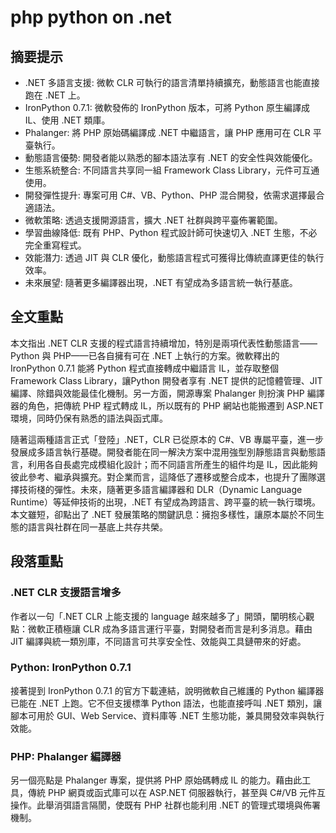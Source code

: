 # php python on .net

## 摘要提示
- .NET 多語言支援: 微軟 CLR 可執行的語言清單持續擴充，動態語言也能直接跑在 .NET 上。  
- IronPython 0.7.1: 微軟發佈的 IronPython 版本，可將 Python 原生編譯成 IL、使用 .NET 類庫。  
- Phalanger: 將 PHP 原始碼編譯成 .NET 中繼語言，讓 PHP 應用可在 CLR 平臺執行。  
- 動態語言優勢: 開發者能以熟悉的腳本語法享有 .NET 的安全性與效能優化。  
- 生態系統整合: 不同語言共享同一組 Framework Class Library，元件可互通使用。  
- 開發彈性提升: 專案可用 C#、VB、Python、PHP 混合開發，依需求選擇最合適語法。  
- 微軟策略: 透過支援開源語言，擴大 .NET 社群與跨平臺佈署範圍。  
- 學習曲線降低: 既有 PHP、Python 程式設計師可快速切入 .NET 生態，不必完全重寫程式。  
- 效能潛力: 透過 JIT 與 CLR 優化，動態語言程式可獲得比傳統直譯更佳的執行效率。  
- 未來展望: 隨著更多編譯器出現，.NET 有望成為多語言統一執行基底。  

## 全文重點
本文指出 .NET CLR 支援的程式語言持續增加，特別是兩項代表性動態語言——Python 與 PHP——已各自擁有可在 .NET 上執行的方案。微軟釋出的 IronPython 0.7.1 能將 Python 程式直接轉成中繼語言 IL，並存取整個 Framework Class Library，讓Python 開發者享有 .NET 提供的記憶體管理、JIT 編譯、除錯與效能最佳化機制。另一方面，開源專案 Phalanger 則扮演 PHP 編譯器的角色，把傳統 PHP 程式轉成 IL，所以既有的 PHP 網站也能搬遷到 ASP.NET 環境，同時仍保有熟悉的語法與函式庫。

隨著這兩種語言正式「登陸」.NET，CLR 已從原本的 C#、VB 專屬平臺，進一步發展成多語言執行基礎。開發者能在同一解決方案中混用強型別靜態語言與動態語言，利用各自長處完成模組化設計；而不同語言所產生的組件均是 IL，因此能夠彼此參考、繼承與擴充。對企業而言，這降低了遷移或整合成本，也提升了團隊選擇技術棧的彈性。未來，隨著更多語言編譯器和 DLR（Dynamic Language Runtime）等延伸技術的出現，.NET 有望成為跨語言、跨平臺的統一執行環境。本文雖短，卻點出了 .NET 發展策略的關鍵訊息：擁抱多樣性，讓原本屬於不同生態的語言與社群在同一基底上共存共榮。

## 段落重點
### .NET CLR 支援語言增多
作者以一句「.NET CLR 上能支援的 language 越來越多了」開頭，闡明核心觀點：微軟正積極讓 CLR 成為多語言運行平臺，對開發者而言是利多消息。藉由 JIT 編譯與統一類別庫，不同語言可共享安全性、效能與工具鏈帶來的好處。

### Python: IronPython 0.7.1
接著提到 IronPython 0.7.1 的官方下載連結，說明微軟自己維護的 Python 編譯器已能在 .NET 上跑。它不但支援標準 Python 語法，也能直接呼叫 .NET 類別，讓腳本可用於 GUI、Web Service、資料庫等 .NET 生態功能，兼具開發效率與執行效能。

### PHP: Phalanger 編譯器
另一個亮點是 Phalanger 專案，提供將 PHP 原始碼轉成 IL 的能力。藉由此工具，傳統 PHP 網頁或函式庫可以在 ASP.NET 伺服器執行，甚至與 C#/VB 元件互操作。此舉消弭語言隔閡，使既有 PHP 社群也能利用 .NET 的管理式環境與佈署機制。
